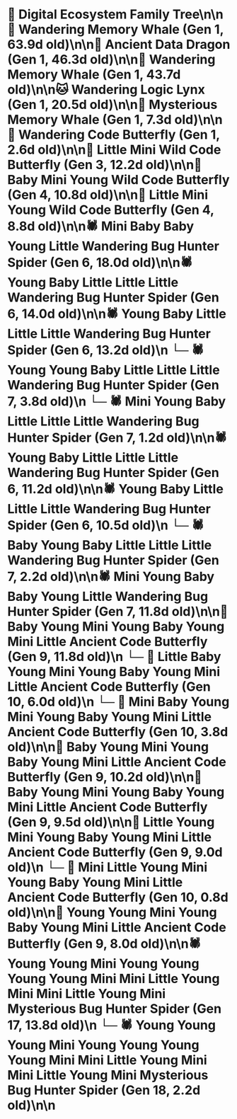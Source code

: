 # 🌳 Digital Ecosystem Family Tree\n\n🐋 Wandering Memory Whale (Gen 1, 63.9d old)\n\n🐉 Ancient Data Dragon (Gen 1, 46.3d old)\n\n🐋 Wandering Memory Whale (Gen 1, 43.7d old)\n\n🐱 Wandering Logic Lynx (Gen 1, 20.5d old)\n\n🐋 Mysterious Memory Whale (Gen 1, 7.3d old)\n\n🦋 Wandering Code Butterfly (Gen 1, 2.6d old)\n\n🦋 Little Mini Wild Code Butterfly (Gen 3, 12.2d old)\n\n🦋 Baby Mini Young Wild Code Butterfly (Gen 4, 10.8d old)\n\n🦋 Little Mini Young Wild Code Butterfly (Gen 4, 8.8d old)\n\n🕷️ Mini Baby Baby Young Little Wandering Bug Hunter Spider (Gen 6, 18.0d old)\n\n🕷️ Young Baby Little Little Little Wandering Bug Hunter Spider (Gen 6, 14.0d old)\n\n🕷️ Young Baby Little Little Little Wandering Bug Hunter Spider (Gen 6, 13.2d old)\n  └─ 🕷️ Young Young Baby Little Little Little Wandering Bug Hunter Spider (Gen 7, 3.8d old)\n  └─ 🕷️ Mini Young Baby Little Little Little Wandering Bug Hunter Spider (Gen 7, 1.2d old)\n\n🕷️ Young Baby Little Little Little Wandering Bug Hunter Spider (Gen 6, 11.2d old)\n\n🕷️ Young Baby Little Little Little Wandering Bug Hunter Spider (Gen 6, 10.5d old)\n  └─ 🕷️ Baby Young Baby Little Little Little Wandering Bug Hunter Spider (Gen 7, 2.2d old)\n\n🕷️ Mini Young Baby Baby Young Little Wandering Bug Hunter Spider (Gen 7, 11.8d old)\n\n🦋 Baby Young Mini Young Baby Young Mini Little Ancient Code Butterfly (Gen 9, 11.8d old)\n  └─ 🦋 Little Baby Young Mini Young Baby Young Mini Little Ancient Code Butterfly (Gen 10, 6.0d old)\n  └─ 🦋 Mini Baby Young Mini Young Baby Young Mini Little Ancient Code Butterfly (Gen 10, 3.8d old)\n\n🦋 Baby Young Mini Young Baby Young Mini Little Ancient Code Butterfly (Gen 9, 10.2d old)\n\n🦋 Baby Young Mini Young Baby Young Mini Little Ancient Code Butterfly (Gen 9, 9.5d old)\n\n🦋 Little Young Mini Young Baby Young Mini Little Ancient Code Butterfly (Gen 9, 9.0d old)\n  └─ 🦋 Mini Little Young Mini Young Baby Young Mini Little Ancient Code Butterfly (Gen 10, 0.8d old)\n\n🦋 Young Young Mini Young Baby Young Mini Little Ancient Code Butterfly (Gen 9, 8.0d old)\n\n🕷️ Young Young Mini Young Young Young Young Mini Mini Little Young Mini Mini Little Young Mini Mysterious Bug Hunter Spider (Gen 17, 13.8d old)\n  └─ 🕷️ Young Young Young Mini Young Young Young Young Mini Mini Little Young Mini Mini Little Young Mini Mysterious Bug Hunter Spider (Gen 18, 2.2d old)\n\n